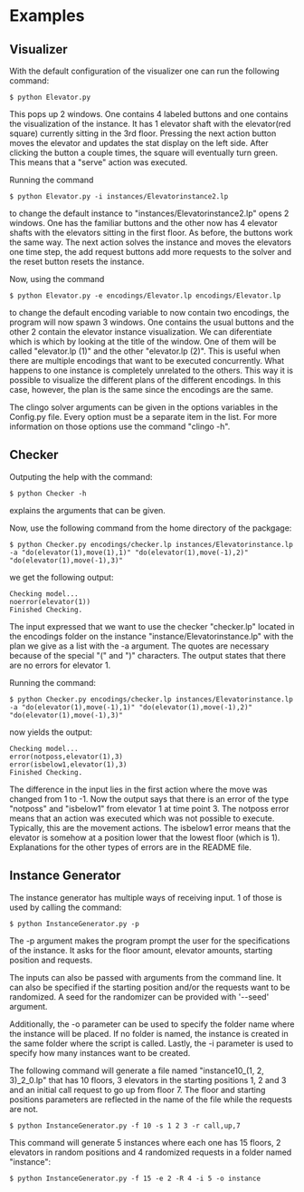 
# Examples

## Visualizer

With the default configuration of the visualizer one can run the following command:
```
$ python Elevator.py
```

This pops up 2 windows. One contains 4 labeled buttons and one contains the visualization of the instance. It has 1 elevator shaft with the elevator(red square) currently sitting in the 3rd floor. Pressing the next action button moves the elevator and updates the stat display on the left side. After clicking the button a couple times, the square will eventually turn green. This means that a "serve" action was executed.

Running the command
```
$ python Elevator.py -i instances/Elevatorinstance2.lp
```

to change the default instance to "instances/Elevatorinstance2.lp" opens 2 windows. One has the familiar buttons and the other now has 4 elevator shafts with the elevators sitting in the first floor. As before, the buttons work the same way. The next action solves the instance and moves the elevators one time step, the add request buttons add more requests to the solver and the reset button resets the instance.

Now, using the command 
```
$ python Elevator.py -e encodings/Elevator.lp encodings/Elevator.lp
```

to change the default encoding variable to now contain two encodings, the program will now spawn 3 windows. One contains the usual buttons and the other 2 contain the elevator instance visualization. We can diferentiate which is which by looking at the title of the window. One of them will be called "elevator.lp (1)" and the other "elevator.lp (2)". This is useful when there are multiple encodings that want to be executed concurrently. What happens to one instance is completely unrelated to the others. This way it is possible to visualize the different plans of the different encodings. In this case, however, the plan is the same since the encodings are the same.

The clingo solver arguments can be given in the options variables in the Config.py file. Every option must be a separate item in the list. For more information on those options use the command "clingo -h".

## Checker

Outputing the help with the command:
```
$ python Checker -h
```

explains the arguments that can be given.

Now, use the following command from the home directory of the packgage:
```
$ python Checker.py encodings/checker.lp instances/Elevatorinstance.lp -a "do(elevator(1),move(1),1)" "do(elevator(1),move(-1),2)" "do(elevator(1),move(-1),3)" 
```

we get the following output:
```
Checking model... 
noerror(elevator(1))
Finished Checking.
```
The input expressed that we want to use the checker "checker.lp" located in the encodings folder on the instance "instance/Elevatorinstance.lp" with the plan we give as a list with the -a argument. The quotes are necessary because of the special "(" and ")" characters. The output states that there are no errors for elevator 1.

Running the command:
```
$ python Checker.py encodings/checker.lp instances/Elevatorinstance.lp -a "do(elevator(1),move(-1),1)" "do(elevator(1),move(-1),2)" "do(elevator(1),move(-1),3)" 
```

now yields the output:
```
Checking model... 
error(notposs,elevator(1),3)
error(isbelow1,elevator(1),3)
Finished Checking.
```

The difference in the input lies in the first action where the move was changed from 1 to -1. Now the output says that there is an error of the type "notposs" and "isbelow1" from elevator 1 at time point 3. The notposs error means that an action was executed which was not possible to execute. Typically, this are the movement actions. The isbelow1 error means that the elevator is somehow at a position lower that the lowest floor (which is 1). Explanations for the other types of errors are in the README file.

## Instance Generator

The instance generator has multiple ways of receiving input. 1 of those is used by calling the command:
```
$ python InstanceGenerator.py -p
```

The -p argument makes the program prompt the user for the specifications of the instance. It asks for the floor amount, elevator amounts, starting position and requests.

The inputs can also be passed with arguments from the command line. It can also be specified if the starting position and/or the requests want to be randomized. A seed for the randomizer can be provided with '--seed' argument.

Additionally, the -o parameter can be used to specify the folder name where the instance will be placed. If no folder is named, the instance is created in the same folder where the script is called. Lastly, the -i parameter is used to specify how many instances want to be created.

The following command will generate a file named "instance10_(1, 2, 3)_2_0.lp" that has 10 floors, 3 elevators in the starting positions 1, 2 and 3 and an initial call request to go up from floor 7. The floor and starting positions parameters are reflected in the name of the file while the requests are not. 
```
$ python InstanceGenerator.py -f 10 -s 1 2 3 -r call,up,7
```

This command will generate 5 instances where each one has 15 floors, 2 elevators in random positions and 4 randomized requests in a folder named "instance":
```
$ python InstanceGenerator.py -f 15 -e 2 -R 4 -i 5 -o instance
```
